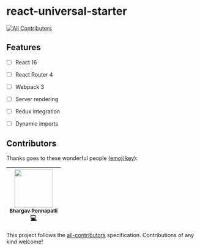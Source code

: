 # react-universal-starter
[![All Contributors](https://img.shields.io/badge/all_contributors-1-orange.svg?style=flat-square)](#contributors)

## Features

- [ ] React 16
- [ ] React Router 4
- [ ] Webpack 3
- [ ] Server rendering
- [ ] Redux integration
- [ ] Dynamic imports


## Contributors

Thanks goes to these wonderful people ([emoji key](https://github.com/kentcdodds/all-contributors#emoji-key)):

<!-- ALL-CONTRIBUTORS-LIST:START - Do not remove or modify this section -->
| [<img src="https://avatars2.githubusercontent.com/u/2936644?v=4" width="100px;"/><br /><sub>Bhargav Ponnapalli</sub>](http://github.com/imbhargav5)<br />[💻](https://github.com/imbhargav5/react16-router4-redux-universal/commits?author=imbhargav5 "Code") |
| :---: |
<!-- ALL-CONTRIBUTORS-LIST:END -->

This project follows the [all-contributors](https://github.com/kentcdodds/all-contributors) specification. Contributions of any kind welcome!
